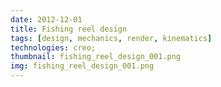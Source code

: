 ```yaml
---
date: 2012-12-01
title: Fishing reel design
tags: [design, mechanics, render, kinematics]
technologies: creo; 
thumbnail: fishing_reel_design_001.png
img: fishing_reel_design_001.png
---
```

